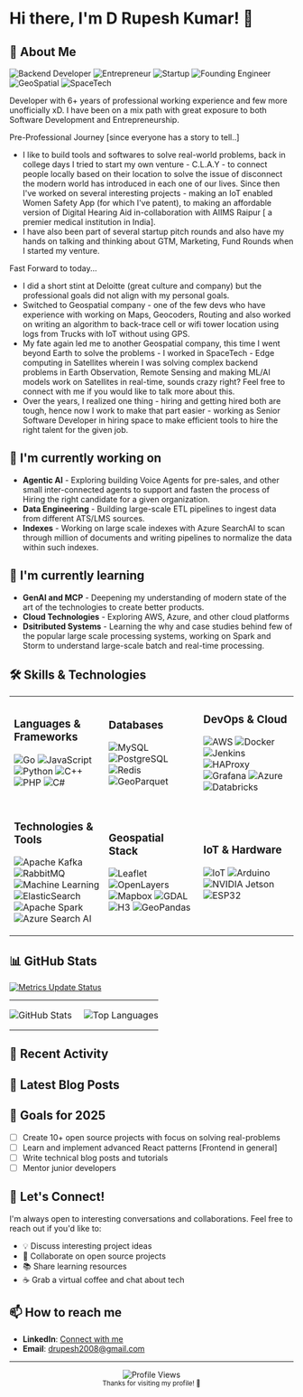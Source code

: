 # Hi there, I'm D Rupesh Kumar! 👋

<!-- GitHub Profile README -->
<!-- This is a ✨ special ✨ repository because its `README.md` appears on your GitHub profile -->

## 🚀 About Me

![Backend Developer](https://img.shields.io/badge/-Backend%20Developer-339933?style=flat-square&logo=server&logoColor=white)
![Entrepreneur](https://img.shields.io/badge/-Entrepreneur-FFD700?style=flat-square&logo=lightbulb&logoColor=black)
![Startup](https://img.shields.io/badge/-Startup-FF4B4B?style=flat-square&logo=rocket&logoColor=white)
![Founding Engineer](https://img.shields.io/badge/-Founding%20Engineer-2F80ED?style=flat-square&logo=engineer&logoColor=white)
![GeoSpatial](https://img.shields.io/badge/-GeoSpatial-4285F4?style=flat-square&logo=google-maps&logoColor=white)
![SpaceTech](https://img.shields.io/badge/-SpaceTech-000000?style=flat-square&logo=spacex&logoColor=white)

Developer with 6+ years of professional working experience and few more unofficially xD. I have been on a mix path with great exposure to both Software Development and Entrepreneurship.

Pre-Professional Journey [since everyone has a story to tell..]
- I like to build tools and softwares to solve real-world problems, back in college days I tried to start my own venture - C.L.A.Y - to connect people locally based on their location to solve the issue of disconnect the modern world has introduced in each one of our lives.
Since then I've worked on several interesting projects - making an IoT enabled Women Safety App (for which I've patent), to making an affordable version of Digital Hearing Aid in-collaboration with AIIMS Raipur [ a premier medical institution in India].
- I have also been part of several startup pitch rounds and also have my hands on talking and thinking about GTM, Marketing, Fund Rounds when I started my venture.

Fast Forward to today...
- I did a short stint at Deloitte (great culture and company) but the professional goals did not align with my personal goals.
- Switched to Geospatial company - one of the few devs who have experience with working on Maps, Geocoders, Routing and also worked on writing an algorithm to back-trace cell or wifi tower location using logs from Trucks with IoT without using GPS.
- My fate again led me to another Geospatial company, this time I went beyond Earth to solve the problems - I worked in SpaceTech - Edge computing in Satellites wherein I was solving complex backend problems in Earth Observation, Remote Sensing and making ML/AI models work on Satellites in real-time, sounds crazy right? Feel free to connect with me if you would like to talk more about this.
- Over the years, I realized one thing - hiring and getting hired both are tough, hence now I work to make that part easier - working as Senior Software Developer in hiring space to make efficient tools to hire the right talent for the given job.

## 🔭 I'm currently working on

- **Agentic AI** - Exploring building Voice Agents for pre-sales, and other small inter-connected agents to support and fasten the process of Hiring the right candidate for a given organization.
- **Data Engineering** - Building large-scale ETL pipelines to ingest data from different ATS/LMS sources.
- **Indexes** - Working on large scale indexes with Azure SearchAI to scan through million of documents and writing pipelines to normalize the data within such indexes.

## 🌱 I'm currently learning

- **GenAI and MCP** - Deepening my understanding of modern state of the art of the technologies to create better products.
- **Cloud Technologies** - Exploring AWS, Azure, and other cloud platforms
- **Dsitributed Systems** - Learning the why and case studies behind few of the popular large scale processing systems, working on Spark and Storm to understand large-scale batch and real-time processing.

## 🛠️ Skills & Technologies

<table>
<tr>
<td width="33%">

### Languages & Frameworks
![Go](https://img.shields.io/badge/-Go-00ADD8?style=flat-square&logo=go&logoColor=white)
![JavaScript](https://img.shields.io/badge/-JavaScript-F7DF1E?style=flat-square&logo=javascript&logoColor=black)
![Python](https://img.shields.io/badge/-Python-3776AB?style=flat-square&logo=python&logoColor=white)
![C++](https://img.shields.io/badge/-C++-00599C?style=flat-square&logo=c%2B%2B&logoColor=white)
![PHP](https://img.shields.io/badge/-PHP-777BB4?style=flat-square&logo=php&logoColor=white)
![C#](https://img.shields.io/badge/-C%23-239120?style=flat-square&logo=c-sharp&logoColor=white)

</td>
<td width="33%">

### Databases
![MySQL](https://img.shields.io/badge/-MySQL-4479A1?style=flat-square&logo=mysql&logoColor=white)
![PostgreSQL](https://img.shields.io/badge/-PostgreSQL-336791?style=flat-square&logo=postgresql&logoColor=white)
![Redis](https://img.shields.io/badge/-Redis-DC382D?style=flat-square&logo=redis&logoColor=white)
![GeoParquet](https://img.shields.io/badge/-GeoParquet-4B32C3?style=flat-square&logo=apache-parquet&logoColor=white)

</td>
<td width="33%">

### DevOps & Cloud
![AWS](https://img.shields.io/badge/-AWS-232F3E?style=flat-square&logo=amazon-aws&logoColor=white)
![Docker](https://img.shields.io/badge/-Docker-2496ED?style=flat-square&logo=docker&logoColor=white)
![Jenkins](https://img.shields.io/badge/-Jenkins-D24939?style=flat-square&logo=jenkins&logoColor=white)
![HAProxy](https://img.shields.io/badge/-HAProxy-1A1918?style=flat-square&logo=haproxy&logoColor=white)
![Grafana](https://img.shields.io/badge/-Grafana-F46800?style=flat-square&logo=grafana&logoColor=white)
![Azure](https://img.shields.io/badge/-Azure-0089D6?style=flat-square&logo=microsoft-azure&logoColor=white)
![Databricks](https://img.shields.io/badge/-Databricks-FF3621?style=flat-square&logo=databricks&logoColor=white)

</td>
</tr>
<tr>
<td width="33%">

### Technologies & Tools
![Apache Kafka](https://img.shields.io/badge/-Apache%20Kafka-231F20?style=flat-square&logo=apache-kafka&logoColor=white)
![RabbitMQ](https://img.shields.io/badge/-RabbitMQ-FF6600?style=flat-square&logo=rabbitmq&logoColor=white)
![Machine Learning](https://img.shields.io/badge/-Machine%20Learning-01D277?style=flat-square&logo=python&logoColor=white)
![ElasticSearch](https://img.shields.io/badge/-ElasticSearch-005571?style=flat-square&logo=elasticsearch&logoColor=white)
![Apache Spark](https://img.shields.io/badge/-Apache%20Spark-E25A1C?style=flat-square&logo=apache-spark&logoColor=white)
![Azure Search AI](https://img.shields.io/badge/-Azure%20Search%20AI-0089D6?style=flat-square&logo=microsoft-azure&logoColor=white)

</td>
<td width="33%">

### Geospatial Stack
![Leaflet](https://img.shields.io/badge/-Leaflet-199900?style=flat-square&logo=leaflet&logoColor=white)
![OpenLayers](https://img.shields.io/badge/-OpenLayers-1F6B75?style=flat-square&logo=openlayers&logoColor=white)
![Mapbox](https://img.shields.io/badge/-Mapbox-000000?style=flat-square&logo=mapbox&logoColor=white)
![GDAL](https://img.shields.io/badge/-GDAL-5CAE58?style=flat-square&logo=gdal&logoColor=white)
![H3](https://img.shields.io/badge/-H3-2C3E50?style=flat-square&logo=uber&logoColor=white)
![GeoPandas](https://img.shields.io/badge/-GeoPandas-306998?style=flat-square&logo=pandas&logoColor=white)

</td>
<td width="33%">

### IoT & Hardware
![IoT](https://img.shields.io/badge/-IoT-00979D?style=flat-square&logo=internetofthings&logoColor=white)
![Arduino](https://img.shields.io/badge/-Arduino-00979D?style=flat-square&logo=arduino&logoColor=white)
![NVIDIA Jetson](https://img.shields.io/badge/-NVIDIA%20Jetson-76B900?style=flat-square&logo=nvidia&logoColor=white)
![ESP32](https://img.shields.io/badge/-ESP32-E7352C?style=flat-square&logo=espressif&logoColor=white)

</td>
</tr>
</table>

## 📊 GitHub Stats

[![Metrics Update Status](https://github.com/drupesh2008/drupesh2008/actions/workflows/metrics.yml/badge.svg)](https://github.com/drupesh2008/drupesh2008/actions/workflows/metrics.yml)
<!-- GitHub Metrics Integration -->
<!-- This will be automatically generated by GitHub Actions -->
<!-- You can customize the metrics by editing the workflow file -->

<table style="margin: 0;">
<tr>
<td width="50%" style="padding: 0; border-style: none;">

![GitHub Stats](https://github-readme-stats.vercel.app/api?username=drupesh2008&show_icons=true&theme=radical&hide_rank=true&hide=issues)

</td>
<td width="50%" style="padding: 0; border-style: none">

![Top Languages](https://github-readme-stats.vercel.app/api/top-langs/?username=drupesh2008&layout=compact&theme=radical)

</td>
</tr>
</table>


## 🌟 Recent Activity

<!--START_SECTION:activity-->
<!-- This section will be automatically updated by GitHub Actions -->
<!--END_SECTION:activity-->

## 📝 Latest Blog Posts

<!--START_SECTION:blog-->
<!-- This section will be automatically updated by GitHub Actions -->
<!--END_SECTION:blog-->

## 🎯 Goals for 2025

- [ ] Create 10+ open source projects with focus on solving real-problems
- [ ] Learn and implement advanced React patterns [Frontend in general]
- [ ] Write technical blog posts and tutorials
- [ ] Mentor junior developers

## 🤝 Let's Connect!

I'm always open to interesting conversations and collaborations. Feel free to reach out if you'd like to:

- 💡 Discuss interesting project ideas
- 🤝 Collaborate on open source projects
- 📚 Share learning resources
- ☕ Grab a virtual coffee and chat about tech

## 📫 How to reach me

- **LinkedIn**: [Connect with me](https://linkedin.com/in/drupesh2008)
- **Email**: drupesh2008@gmail.com
---

<div align="center">
  <img src="https://komarev.com/ghpvc/?username=drupesh2008&style=flat-square&color=blue" alt="Profile Views" />
</div>

<div align="center">
  <sub>Thanks for visiting my profile! 👋</sub>
</div>
